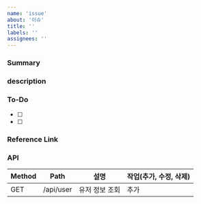 ```yaml
---
name: 'issue'
about: '이슈'
title: ''
labels: ''
assignees: ''
---
```


<!-- 이슈 요약(필수) -->
### Summary

<!-- 이슈 본문(필수) -->
### description

<!-- 작업할 사항(선택) -->
### To-Do

- [ ]
- [ ]

<!-- 참고한 레퍼런스(선택) -->

### Reference Link

<!-- 작업하는 API(선택) -->

### API

| Method | Path      | 설명           | 작업(추가, 수정, 삭제) |
| ------ | --------- | -------------- | ---------------------- |
| GET    | /api/user | 유저 정보 조회 | 추가                   |
